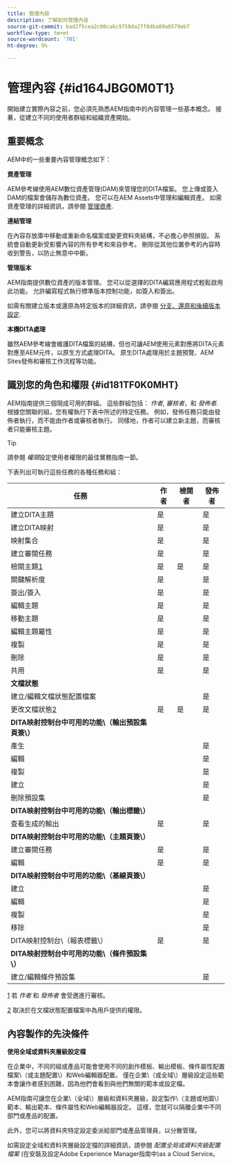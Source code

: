 ```yaml
---
title: 管理內容
description: 了解如何管理內容
source-git-commit: bad2f5cea2c00ca6c9758da27f0dba89a8579eb7
workflow-type: tm+mt
source-wordcount: '701'
ht-degree: 9%

---
```



# 管理內容 {#id164JBG0M0T1}

開始建立實際內容之前，您必須先熟悉AEM指南中的內容管理一些基本概念。 接著，從建立不同的使用者群組和組織資產開始。

## 重要概念

AEM中的一些重要內容管理概念如下：

**資產管理**

AEM參考線使用AEM數位資產管理\(DAM\)來管理您的DITA檔案。 您上傳或簽入DAM的檔案會儲存為數位資產。 您可以在AEM Assets中管理和編輯資產。 如需資產管理的詳細資訊，請參閱 [管理資產](https://experienceleague.adobe.com/docs/experience-manager-cloud-service/content/assets/manage/manage-digital-assets.html?lang=en).

**連結管理**

在內容存放庫中移動或重新命名檔案或變更資料夾結構，不必擔心參照損毀。 系統會自動更新受影響內容的所有參考和來自參考。 刪除從其他位置參考的內容時收到警告，以防止無意中中斷。

**管理版本**

AEM指南提供數位資產的版本管理。 您可以從選擇的DITA編寫應用程式輕鬆啟用此功能。 允許編寫程式執行標準版本控制功能，如簽入和簽出。

如需有關建立版本或還原為特定版本的詳細資訊，請參閱 [分支、還原和後續版本設定](web-editor-preview-topics.md#id193PG0Y051X).

**本機DITA處理**

雖然AEM參考線會維護DITA檔案的結構，但也可讓AEM使用元素對應將DITA元素對應至AEM元件，以原生方式處理DITA。 原生DITA處理用於主題預覽、AEM Sites發佈和審核工作流程等功能。

## 識別您的角色和權限 {#id181TF0K0MHT}

AEM指南提供三個現成可用的群組。 這些群組包括： *作者*, *審核者*，和 *發佈者*. 根據您關聯的組，您有權執行下表中所述的特定任務。 例如，發佈任務只能由發佈者執行，而不能由作者或審核者執行。 同樣地，作者可以建立新主題，而審核者只能審核主題。

>[!TIP]
>
> 請參閱 *權限*&#x200B;設定使用者權限的最佳實務指南一節。

下表列出可執行這些任務的各種任務和組：

| 任務 | 作者 | 檢閱者 | 發佈者 |
|----|-------|---------|----------|
| 建立DITA主題 | 是 |   | 是 |
| 建立DITA映射 | 是 |   | 是 |
| 映射集合 | 是 |   | 是 |
| 建立審閱任務 | 是 |   | 是 |
| 檢閱主題[1](#fntarg_1) | 是 | 是 | 是 |
| 關鍵解析度 | 是 |   | 是 |
| 簽出/簽入 | 是 |   | 是 |
| 編輯主題 | 是 |   | 是 |
| 移動主題 | 是 |   | 是 |
| 編輯主題屬性 | 是 |   | 是 |
| 複製 | 是 |   | 是 |
| 刪除 | 是 |   | 是 |
| 共用 | 是 |   | 是 |
| **文檔狀態** |
| 建立/編輯文檔狀態配置檔案 |   |   | 是 |
| 更改文檔狀態[2](#fntarg_2) | 是 | 是 | 是 |
| **DITA映射控制台中可用的功能\（輸出預設集頁簽\）** |
| 產生 |   |   | 是 |
| 編輯 |   |   | 是 |
| 複製 |   |   | 是 |
| 建立 |   |   | 是 |
| 刪除預設集 |   |   | 是 |
| **DITA映射控制台中可用的功能\（輸出標籤\）** |
| 查看生成的輸出 | 是 |   | 是 |
| **DITA映射控制台中可用的功能\（主題頁簽\）** |
| 建立審閱任務 | 是 |   | 是 |
| 編輯 | 是 |   | 是 |
| **DITA映射控制台中可用的功能\（基線頁簽\）** |
| 建立 |   |   | 是 |
| 編輯 |   |   | 是 |
| 複製 |   |   | 是 |
| 移除 |   |   | 是 |
| DITA映射控制台\（報表標籤\） | 是 |   | 是 |
| **DITA映射控制台中可用的功能\（條件預設集\）** |
| 建立/編輯條件預設集 |   |   | 是 |

[1](#fnsrc_1) 若 *作者* 和 *發佈者* 會受邀進行審核。

[2](#fnsrc_2) 取決於在文檔狀態配置檔案中為用戶提供的權限。

## 內容製作的先決條件

**使用全域或資料夾層級設定檔**

在企業中，不同的組或產品可能會使用不同的創作模板、輸出模板、條件屬性配置檔案\（或主題配置\）和Web編輯器配置。 僅在企業\（或全域\）層級設定這些範本會讓作者感到困難，因為他們會看到與他們無關的範本或設定檔。

AEM指南可讓您在企業\（全域\）層級和資料夾層級，設定製作\（主題或地圖\）範本、輸出範本、條件屬性和Web編輯器設定。 這樣，您就可以隔離企業中不同部門或產品的配置。

此外，您可以將資料夾特定設定委派給部門或產品管理員，以分散管理。

如需設定全域和資料夾層級設定檔的詳細資訊，請參閱 *配置全局或資料夾級配置檔案* (在安裝及設定Adobe Experience Manager指南中)as a Cloud Service。





